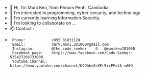 - 👋 Hi, I’m Moni Keo, from Phnom Penh, Cambodia.
- 👀 I’m interested in programming, cyber-security, and technology
- 🌱 I’m currently learning Information Security.
- 💞️ I’m looking to collaborate on ...
- 📫 Contact :  
-      Phone:            +855 81831128
       Email:            dark.moni.281000@gmail.com
       Instagram:        @the_code_seeker    &   @monikeo281000
       Facebook page:    https://www.facebook.com/Code-Seeker-535427260733008
       Youtube Channel:  https://www.youtube.com/channel/UCDhkeQsKFr9ixPFotA-vA6Q
<!---
monikeo281000/monikeo281000 is a ✨ special ✨ repository because its `README.md` (this file) appears on your GitHub profile.
You can click the Preview link to take a look at your changes.
--->
